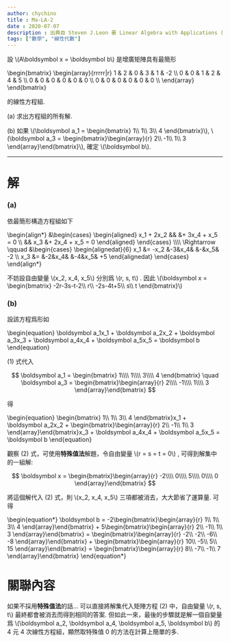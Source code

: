```yaml
---
author: chychino
title : Ma-LA-2
date : 2020-07-07
description : 出典自 Steven J.Leon 著 Linear Algebra with Applications (Ninth Edition) Page.16
tags: ["數學", "線性代數"]
---
```


設 \\(A\boldsymbol x = \boldsymbol b\\) 是增廣矩陣具有最簡形

\begin{bmatrix}
 \begin{array}{rrrrr|r}
 1 & 2 & 0 & 3 & 1 & -2 \\\\
 0 & 0 & 1 & 2 & 4 & 5 \\\\
 0 & 0 & 0 & 0 & 0 & 0 \\\\
 0 & 0 & 0 & 0 & 0 & 0 \\\\
 \end{array}
 \end{bmatrix}

的線性方程組.

(a) 求出方程組的所有解.

(‌b) 如果 \\(\boldsymbol a_1 = \begin{bmatrix} 1\\\\ 1\\\\ 3\\\\ 4 \end{bmatrix}\\), \\(\boldsymbol a_3 = \begin{bmatrix}\begin{array}{r} 2\\\\ -1\\\\ 1\\\\ 3 \end{array}\end{bmatrix}\\), 確定 \\(\boldsymbol b\\).

---

# 解

### (a) 
依最簡形構造方程組如下

\begin{align*}
    &\begin{cases}
        \begin{aligned}
            x_1 + 2x_2 &&     &+ 3x_4 + x_5 = 0 \\\\
                       && x_3 &+ 2x_4 + x_5 = 0
        \end{aligned}
    \end{cases}
    \\\\\\\\
    \Rightarrow \qquad
    &\begin{cases}
        \begin{alignedat}{6}
            x_1 &= -x_2 &-3&x_4&  &-&x_5& -2 \\\\
            x_3 &=      &-2&x_4& &-4&x_5& +5
        \end{alignedat}
    \end{cases}
\end{align*}

不妨設自由變量 \\(x_2, x_4, x_5\\) 分別爲 \\(r, s, t\\) .
因此 \\(\boldsymbol x = \begin{bmatrix} -2r-3s-t-2\\\\ r\\\\ -2s-4t+5\\\\ s\\\\ t \end{bmatrix}\\)

### (b) 

設該方程爲形如

\begin{equation}
\boldsymbol a_1x_1 + 
\boldsymbol a_2x_2 + 
\boldsymbol a_3x_3 + 
\boldsymbol a_4x_4 + 
\boldsymbol a_5x_5 = \boldsymbol b
\end{equation}

(1) 式代入

$$
\boldsymbol a_1 = \begin{bmatrix} 1\\\\ 1\\\\ 3\\\\ 4 \end{bmatrix} \quad
\boldsymbol a_3 = \begin{bmatrix}\begin{array}{r} 2\\\\ -1\\\\ 1\\\\ 3 \end{array}\end{bmatrix}
$$

得

\begin{equation}
\begin{bmatrix} 1\\\\ 1\\\\ 3\\\\ 4 \end{bmatrix}x_1 + 
\boldsymbol a_2x_2 + 
\begin{bmatrix}\begin{array}{r} 2\\\\ -1\\\\ 1\\\\ 3 \end{array}\end{bmatrix}x_3 + 
\boldsymbol a_4x_4 + 
\boldsymbol a_5x_5 = \boldsymbol b
\end{equation}

觀察 (2) 式，可使用**特殊值法**解題，令自由變量 \\(r = s = t = 0\\) , 可得到解集中的一組解:

$$
\boldsymbol x = \begin{bmatrix}\begin{array}{r} -2\\\\ 0\\\\ 5\\\\ 0\\\\ 0 \end{array}\end{bmatrix}
$$

將這個解代入 (2) 式，則 \\(x_2, x_4, x_5\\) 三項都被消去，大大節省了運算量. 可得

\begin{equation*}
    \boldsymbol b = 
    -2\begin{bmatrix}\begin{array}{r}  1\\\\  1\\\\ 3\\\\ 4 \end{array}\end{bmatrix} +
     5\begin{bmatrix}\begin{array}{r}  2\\\\ -1\\\\ 1\\\\ 3 \end{array}\end{bmatrix} =
    \begin{bmatrix}\begin{array}{r}  -2\\\\  -2\\\\ -6\\\\ -8 \end{array}\end{bmatrix} +
    \begin{bmatrix}\begin{array}{r}  10\\\\  -5\\\\  5\\\\ 15 \end{array}\end{bmatrix} =
    \begin{bmatrix}\begin{array}{r}   8\\\\  -7\\\\  -1\\\\ 7 \end{array}\end{bmatrix}
\end{equation*}

# 關聯內容
如果不採用**特殊值法**的話... 可以直接將解集代入矩陣方程 (2) 中，自由變量 \\(r, s, t\\) 最終都會被消去而得到相同的答案. 但如此一來，最後的步驟就是解一個自變量爲 \\(\boldsymbol a_2, \boldsymbol a_4, \boldsymbol a_5, \boldsymbol b\\) 的 4 元 4 次線性方程組，顯然取特殊值 0 的方法在計算上簡單的多.
